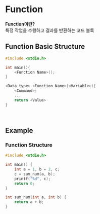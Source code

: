 # Function
**Function이란?** <br>
특정 작업을 수행하고 결과를 반환하는 코드 블록

## Function Basic Structure
```c
#include <stdio.h>

int main(){
    <Function Name>();
}

<Data type> <Function Name>(<Variable>){
    <Command>;
    ...
    return <Value>
}
```

<br>

## Example
### Function Structure
```c
#include <stdio.h>

int main() {
    int a = 1, b = 2, c;
    c = sum_num(a, b);
    printf("%d", c);
    return 0;
}

int sum_num(int a, int b) {
    return a + b;
}
```
